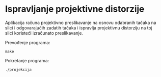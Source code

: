 # Ispravljanje projektivne distorzije
Aplikacija računa projektivno preslikavanje na osnovu odabranih tačaka na slici i odgovarajućih zadatih tačaka i ispravlja
projektivnu distorziju na toj slici koristeći izračunato preslikavanje.

Prevođenje programa:
```
make
```

Pokretanje programa:
```
./projekcija
```
